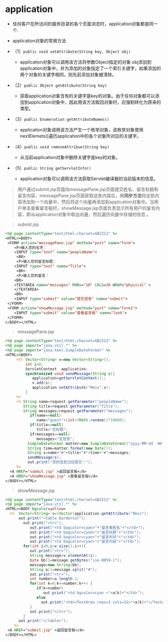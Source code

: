 # application

+ 任何客户在所访问的服务目录的各个页面浏览时，application对象都是同一个.
+ application对象的常用方法
+ （1）`public void setAttribute(String key, Object obj)`
  + application对象可以调用该方法将参数Object指定的对象 obj添加到application对象中，并为添加的对象指定了一个索引关键字，如果添加的两个对象的关键字相同，则先前添加对象被清除。
+ （2）`public Object getAttibute(String key)`
  + 获取application对象含有的关键字是key的对象。由于任何对象都可以添加到application对象中，因此用该方法取回对象时，应强制转化为原来的类型。
+ （3）`public Enumeration getAttributeNames()`
  + application对象调用该方法产生一个枚举对象，该枚举对象使用nextElemets()遍历application中的各个对象所对应的关键字。
+ （4）`public void removeAttribue(String key)`
  +   从当前application对象中删除关键字是key的对象。 

+ （5）`public String getServletInfo() `
  +   application对象可以调用该方法获取Servlet编译器的当前版本的信息。 



> 用户通过submit.jsp页面向messagePane.jsp页面提交姓名、留言标题和留言内容，messagePane.jsp页面获取这些内容后，用**同步方法**将这些内容添加到一个向量中，然后将这个向量再添加到application对象中。当用户单击查看留言板时，showMessage.jsp页面负责显示所有用户的留言内容，即从application对象中取出向量，然后遍历向量中存储的信息 。

> submit.jsp

```jsp
<%@ page contentType="text/html;charset=GB2312" %>
<HTML><BODY>
 <FORM action="messagePane.jsp" method="post" name="form">
    <P>输入您的名字：
    <INPUT type="text" name="peopleName">
     <BR>
     <P>输入您的留言标题：
    <INPUT type="text" name="Title">
     <BR>
     <P>输入您的留言：
    <BR>
    <TEXTAREA name="messages" ROWs="10" COLS=36 WRAP="physical" >
    </TEXTAREA>
    <BR>
    <INPUT type="submit" value="提交信息" name="submit">
 </FORM>
 <FORM action="showMessage.jsp" method="post" name="form1">
    <INPUT type="submit" value="查看留言板" name="look">
 </FORM>
</BODY></HTML>

```


> messagePane.jsp

```jsp
<%@ page contentType="text/html;charset=GB2312" %>
<%@ page import="java.util.*" %>
<%@ page import="java.text.SimpleDateFormat" %>
<HTML><BODY>
     <%! Vector<String> v=new Vector<String>();
         int i=0; 
         ServletContext  application;
         synchronized void sendMessage(String s){
            application=getServletContext();;
            v.add(s);
            application.setAttribute("Mess",v); 
         }
     %> 
     <% String name=request.getParameter("peopleName");
        String title=request.getParameter("Title");
        String messages=request.getParameter("messages");
           if(name==null)
              name="guest"+(int)(Math.random()*10000);
           if(title==null)
              title="无标题";
           if(messages==null)
              messages="无信息";
          SimpleDateFormat matter=new SimpleDateFormat("yyyy-MM-dd  HH:mm:ss");
          String time=matter.format(new Date());
          String s=name+"#"+title+"#"+time+"#"+messages; 
          sendMessage(s);
          out.print("您的信息已经提交！");
     %>
  <A HREF="submit.jsp" >返回留言板</A> 
  <A HREF="showMessage.jsp" >查看留言板</A>
</BODY></HTML>

```



> showMessage.jsp

```jsp
<%@ page contentType="text/html;charset=GB2312" %>
<%@ page import="java.util.*" %>
<HTML><BODY bgcolor=yellow>
  <%  Vector<String> v=(Vector)application.getAttribute("Mess");
      out.print("<table border=2>");
        out.print("<tr>");
           out.print("<td bagcolor=cyan>"+"留言者姓名"+"</td>");
           out.print("<td bagcolor=cyan>"+"留言标题"+"</td>");
           out.print("<td bagcolor=cyan>"+"留言时间"+"</td>");
           out.print("<td bagcolor=cyan>"+"留言内容"+"</td>");
        for(int i=0;i<v.size();i++){
           out.print("<tr>");
           String message=v.elementAt(i);
           byte bb[]=message.getBytes("iso-8859-1");
           message=new String(bb);
           String a[]=message.split("#");
           out.print("<tr>");
           int number=a.length-1;
           for(int k=0;k<=number;k++) {
              if(k<number)
                 out.print("<td bgcolor=cyan >"+a[k]+"</td>");
              else
                out.print("<td><TextArea rows=3 cols=12>"+a[k]+"</TextArea> </td>");
           }
           out.print("</tr>");
        } 
      out.print("</table>");
    %>
 <A HREF="submit.jsp" >返回留言板</A> 
</BODY></HTML>

```



